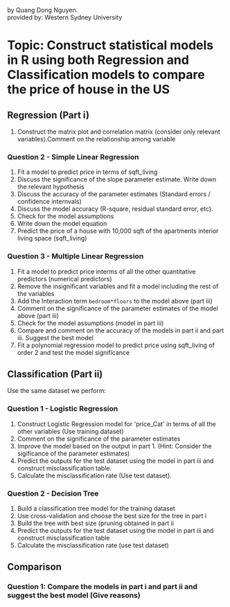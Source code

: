 by Quang Dong Nguyen.  
provided by: Western Sydney University

# Topic: Construct statistical models in R using both Regression and Classification models to compare the price of house in the US


## Regression (Part i)
1. Construct the matrix plot and correlation matrix (consider only relevant variables).Comment on the relationship among variable


### Question 2 - Simple Linear Regression
1. Fit a model to predict price in terms of sqft_living
2. Discuss the significance of the slope parameter estimate. Write down the relevant hypothesis
3. Discuss the accuracy of the parameter estimates (Standard errors / confidence internvals)
4. Discuss the model accuracy (R-square, residual standard error, etc).
5. Check for the model assumptions
6. Write down the model equation
7. Predict the price of a house with 10,000 sqft of the apartments interior living space (sqft_living)


### Question 3 - Multiple Linear Regression
1. Fit a model to predict price interms of all the other quantitative predictors (numerical predictors)
2. Remove the insignificant variables and fit a model including the rest of the variables
3. Add the Interaction term `bedroom*floors` to the model above (part iii)
4. Comment on the significance of the parameter estimates of the model above (part iii)
5. Check for the model assumptions (model in part iii)
6. Compare and comment on the accuracy of the models in part ii and part iii. Suggest the best model
7. Fit a polynomial regression model to predict price using sqft_living of order 2 and test the model significance


## Classification (Part ii)
Use the same dataset we perform:

### Question 1 - Logistic Regression
1. Construct Logistic Regression model for 'price_Cat' in terms of all the other variables (Use training dataset)
2. Comment on the significance of the parameter estimates
3. Improve the model based on the output in part 1. (Hint: Consider the sigificance of the parameter estimates)
4. Predict the outputs for the test dataset using the model in part iii and construct misclassification table.
5. Calculate the misclassification rate (Use test dataset).

### Question 2 - Decision Tree
1. Build a classification tree model for the training dataset
2. Use cross-validation and choose the best size for the tree in part i
3. Build  the tree with best size (pruning obtained in part ii
4. Predict the outputs for the test dataset using the model in part iii and construct misclassification table
5. Calculate the misclassification rate (use test dataset)


## Comparison

### Question 1: Compare the models in part i and part ii and suggest the best model (Give reasons)